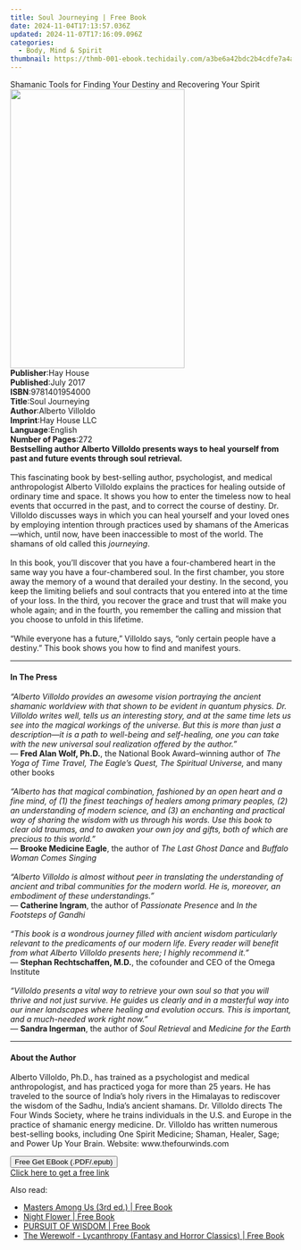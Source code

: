 ```yaml
---
title: Soul Journeying | Free Book
date: 2024-11-04T17:13:57.036Z
updated: 2024-11-07T17:16:09.096Z
categories:
  - Body, Mind & Spirit
thumbnail: https://thmb-001-ebook.techidaily.com/a3be6a42bdc2b4cdfe7a4a3f3fce197a7d78f51aaa9158fda67b1908a3c1c508.jpg
---
```

<main id="book-container">
  <div class="flex flex-col">
    <div class="book-brief flex-1 py-6 px-4 sm:p-6 md:py-10 md:px-8">
      <!-- brief-->
      <div class="book-brief-main">
        Shamanic Tools for Finding Your Destiny and Recovering Your Spirit
      </div>
    </div>
    <div
      class="book-meta-info flex-1 grid gap-4 col-start-1 col-end-3 row-start-1 sm:mb-6 sm:grid-cols-4 lg:gap-6 lg:col-start-2 lg:row-end-6 lg:row-span-6 lg:mb-0"
    >
      <div
        class="book-meta-info-left place-content-center mt-4 p-4 text-sm leading-6 col-start-2 col-span-2 dark:text-slate-400"
      >
        <img
          class="w-full h-500 object-cover rounded-lg sm:h-255 sm:col-span-2 lg:col-span-full"
          src="https://img-001-ebook.techidaily.com/906f259aa9c202866b2c2d8d54be8fca7fb2567a3c52a61547be74ded158ebc1.jpg"
          alt=""
          width="312"
          height="500"
        />
      </div>
      <div
        class="book-meta-info-right mt-2 col-start-1 row-start-2 col-span-3 self-center"
      >
        <!-- meta data  -->
        <div class="flex flex-col px-4 md:px-8">
          <div class="flex-1">
            <strong>Publisher</strong>:<span class="px-2">Hay House</span>
          </div>
          <div class="flex-1">
            <strong>Published</strong>:<span class="px-2">July 2017</span>
          </div>
          <div class="flex-1">
            <strong>ISBN</strong>:<span class="px-2">9781401954000</span>
          </div>
          <div class="flex-1">
            <strong>Title</strong>:<span class="px-2">Soul Journeying</span>
          </div>
          <div class="flex-1">
            <strong>Author</strong>:<span class="px-2">Alberto Villoldo</span>
          </div>
          <div class="flex-1">
            <strong>Imprint</strong>:<span class="px-2">Hay House LLC</span>
          </div>
          <div class="flex-1">
            <strong>Language</strong>:<span class="px-2">English</span>
          </div>
          <div class="flex-1">
            <strong>Number of Pages</strong>:<span class="px-2">272</span>
          </div>
        </div>
      </div>
    </div>
    <div class="book-description flex-1 py-6 px-4 sm:p-6 md:py-10 md:px-8">
      <div class="book-description-main">
        <div accordion-content="" id="description">
          <b
            >Bestselling author Alberto Villoldo presents ways to heal yourself
            from past and future events through soul retrieval.<br /></b
          ><br />This fascinating book by best-selling author, psychologist, and
          medical anthropologist Alberto Villoldo explains the practices for
          healing outside of ordinary time and space. It shows you how to enter
          the timeless now to heal events that occurred in the past, and to
          correct the course of destiny. Dr. Villoldo discusses ways in which
          you can heal yourself and your loved ones by employing intention
          through practices used by shamans of the Americas—which, until now,
          have been inaccessible to most of the world. The shamans of old called
          this <i>journeying</i>.<br /><br />In this book, you’ll discover that
          you have a four-chambered heart in the same way you have a
          four-chambered soul. In the first chamber, you store away the memory
          of a wound that derailed your destiny. In the second, you keep the
          limiting beliefs and soul contracts that you entered into at the time
          of your loss. In the third, you recover the grace and trust that will
          make you whole again; and in the fourth, you remember the calling and
          mission that you choose to unfold in this lifetime.<br /><br />“While
          everyone has a future,” Villoldo says, “only certain people have a
          destiny.” This book shows you how to find and manifest yours.
        </div>
        <div class="accordion-fader"></div>
      </div>
    </div>
    <div class="book-excerpts flex-1 py-6 px-4 sm:p-6 md:py-10 md:px-8">
      <!-- excerpts-->
      <div class="book-excerpts-main">
        <hr />
        <h4 class="placeholder placeholder-heading">
          <span>In The Press</span>
        </h4>
        <p>
          <i
            >“Alberto Villoldo provides an awesome vision portraying the ancient
            shamanic worldview with that shown to be evident in quantum physics.
            Dr. Villoldo writes well, tells us an interesting story, and at the
            same time lets us see into the magical workings of the universe. But
            this is more than just a description—it is a path to well-being and
            self-healing, one you can take with the new universal soul
            realization offered by the author.”</i
          ><br />—&nbsp;<b>Fred Alan Wolf, Ph.D.</b>, the National Book
          Award–winning author of&nbsp;<i
            >The Yoga of Time Travel, The Eagle’s Quest, The Spiritual
            Universe,</i
          >&nbsp;and many other books<br /><i>&nbsp;</i><br /><i
            >“Alberto has that magical combination, fashioned by an open heart
            and a fine mind, of (1) the finest teachings of healers among
            primary peoples, (2) an understanding of modern science, and (3) an
            enchanting and practical way of sharing the wisdom with us through
            his words. Use this book to clear old traumas, and to awaken your
            own joy and gifts, both of which are precious to this world.”</i
          ><br />—&nbsp;<b>Brooke Medicine Eagle</b>, the author of&nbsp;<i
            >The Last Ghost Dance&nbsp;</i
          >and&nbsp;<i>Buffalo Woman Comes Singing</i><br /><i>&nbsp;</i
          ><br /><i
            >“Alberto Villoldo is almost without peer in translating the
            understanding of ancient and tribal communities for the modern
            world. He is, moreover, an embodiment of these understandings.”</i
          ><br />—&nbsp;<b>Catherine Ingram</b>, the author of&nbsp;<i
            >Passionate Presence&nbsp;</i
          >and<i>&nbsp;In the Footsteps of Gandhi</i><br /><i>&nbsp;</i><br /><i
            >“This book is a wondrous journey filled with ancient wisdom
            particularly relevant to the predicaments of our modern life. Every
            reader will benefit from what Alberto Villoldo presents here; I
            highly recommend it.”</i
          ><br />—&nbsp;<b>Stephan Rechtschaffen, M.D.</b>,<i>&nbsp;</i>the
          cofounder and CEO of the Omega Institute<br /><i>&nbsp;</i><br /><i
            >“Villoldo presents a vital way to retrieve your own soul so that
            you will thrive and not just survive. He guides us clearly and in a
            masterful way into our inner landscapes where healing and evolution
            occurs. This is important, and a much-needed work right now.”</i
          ><br />—&nbsp;<b>Sandra Ingerman</b>, the author of&nbsp;<i
            >Soul Retrieval&nbsp;</i
          >and&nbsp;<i>Medicine for the Earth</i>
        </p>
      </div>
    </div>
    <div class="book-about-author flex-1 py-6 px-4 sm:p-6 md:py-10 md:px-8">
      <!-- about author-->
      <div class="book-main-author-main">
        <hr />
        <h4 class="placeholder placeholder-heading">
          <span>About the Author</span>
        </h4>
        <p>
          Alberto Villoldo, Ph.D., has trained as a psychologist and medical
          anthropologist, and has practiced yoga for more than 25 years. He has
          traveled to the source of India’s holy rivers in the Himalayas to
          rediscover the wisdom of the Sadhu, India’s ancient shamans. Dr.
          Villoldo directs The Four Winds Society, where he trains individuals
          in the U.S. and Europe in the practice of shamanic energy medicine.
          Dr. Villoldo has written numerous best-selling books, including One
          Spirit Medicine; Shaman, Healer, Sage; and Power Up Your Brain.
          Website: www.thefourwinds.com
        </p>
      </div>
    </div>
    <div class="book-free-get flex-1 py-6 px-4 sm:p-6 md:py-10 md:px-8">
      <button
        id="btn-free-get"
        class="bg-blue-500 hover:bg-blue-700 text-white font-bold py-2 px-4 rounded"
      >
        Free Get EBook (.PDF/.epub)
      </button>
      <div id="countdown-display" class="px-2 text-lg mt-2"></div>
      <a
        id="free-link"
        class="hidden bg-blue-500 hover:bg-blue-700 text-white font-bold py-2 px-4 rounded"
        href="https://www.ebooks.com/en-us/book/96317449/soul-journeying/alberto-villoldo/"
        target="_blank"
        >Click here to get a free link</a
      >
    </div>
    <script>
      let countdownTime = 0;
      let countdownInterval = null;
      document
        .getElementById('btn-free-get')
        .addEventListener('click', startCountdown);
      function startCountdown() {
        countdownTime = new Date().getTime() + 60000 * 3;
        countdownInterval = setInterval(updateCountdown, 1000);
        document.getElementById('btn-free-get').disabled = true;
        document
          .getElementById('btn-free-get')
          .classList.add('bg-gray-500', 'cursor-not-allowed');
      }
      function updateCountdown() {
        let currentTime = new Date().getTime();
        let timeLeft = countdownTime - currentTime;
        let secondsLeft = Math.floor(timeLeft / 1000);
        document.getElementById('countdown-display').innerHTML =
          `Remaining time: ${secondsLeft} seconds.`;
        if (secondsLeft <= 0) {
          clearInterval(countdownInterval);
          document.getElementById('btn-free-get').classList.add('hidden');
          document.getElementById('free-link').classList.remove('hidden');
          document.getElementById('countdown-display').innerHTML = '';
        }
      }
    </script>
  </div>
</main>

<ins class="adsbygoogle"
      style="display:block"
      data-ad-client="ca-pub-7571918770474297"
      data-ad-slot="8358498916"
      data-ad-format="auto"
      data-full-width-responsive="true"></ins>
    

<span class="atpl-alsoreadstyle">Also read:</span>
<div><ul>
<li><a href="https://novels-ebooks.techidaily.com/209969415-9780578656809-masters-among-us-3rd-ed/"><u>Masters Among Us (3rd ed.) | Free Book</u></a></li>
<li><a href="https://novels-ebooks.techidaily.com/209970148-9781087869636-night-flower/"><u>Night Flower | Free Book</u></a></li>
<li><a href="https://novels-ebooks.techidaily.com/209969765-9781646741052-pursuit-of-wisdom/"><u>PURSUIT OF WISDOM | Free Book</u></a></li>
<li><a href="https://novels-ebooks.techidaily.com/209968965-9781473355583-the-werewolf-lycanthropy-fantasy-and-horror-classics/"><u>The Werewolf - Lycanthropy (Fantasy and Horror Classics) | Free Book</u></a></li>
</ul></div>

